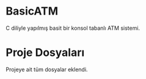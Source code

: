 # BasicATM
C diliyle yapılmış basit bir konsol tabanlı ATM sistemi.

# Proje Dosyaları
Projeye ait tüm dosyalar eklendi.
